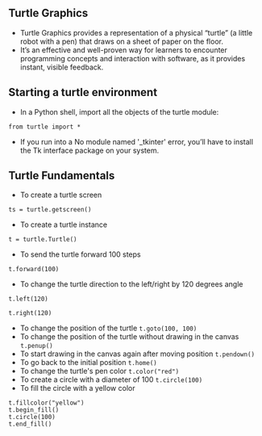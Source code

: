 ## Turtle Graphics
- Turtle Graphics provides a representation of a physical “turtle” (a little robot with a pen) that draws on a sheet of paper on the floor.
- It’s an effective and well-proven way for learners to encounter programming concepts and interaction with software, as it provides instant, visible feedback.

## Starting a turtle environment
- In a Python shell, import all the objects of the turtle module:
```
from turtle import *
```
- If you run into a No module named '_tkinter' error, you’ll have to install the Tk interface package on your system.

## Turtle Fundamentals
- To create a turtle screen
```
ts = turtle.getscreen()
```
- To create a turtle instance
```
t = turtle.Turtle()
```
- To send the turtle forward 100 steps
```
t.forward(100)
```
- To change the turtle direction to the left/right by 120 degrees angle
```
t.left(120)
```
``` 
t.right(120)
```
- To change the position of the turtle
``` t.goto(100, 100) ```
- To change the position of the turtle without drawing in the canvas
``` t.penup() ```
- To start drawing in the canvas again after moving position
``` t.pendown() ```
- To go back to the initial position
``` t.home() ```
- To change the turtle's pen color
``` t.color("red") ```
- To create a circle with a diameter of 100
``` t.circle(100) ```
- To fill the circle with a yellow color
```
t.fillcolor("yellow")
t.begin_fill()
t.circle(100)
t.end_fill()
```



